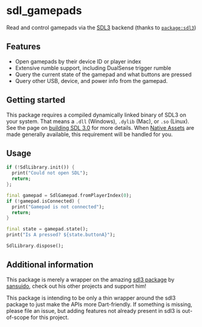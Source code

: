 # sdl_gamepads

Read and control gamepads via the [SDL3](https://wiki.libsdl.org/SDL3/FrontPage) backend (thanks to [`package:sdl3`](https://pub.dev/packages/sdl3))

## Features

- Open gamepads by their device ID or player index
- Extensive rumble support, including DualSense trigger rumble
- Query the current state of the gamepad and what buttons are pressed
- Query other USB, device, and power info from the gamepad.

## Getting started

This package requires a compiled dynamically linked binary of SDL3 on your system. That means a `.dll` (Windows), `.dylib` (Mac), or `.so` (Linux). See the page on [building SDL 3.0](https://wiki.libsdl.org/SDL3/Installation) for more details. When [Native Assets](https://github.com/dart-lang/sdk/issues/50565) are made generally available, this requirement will be handled for you.

## Usage

```dart
if (!SdlLibrary.init()) {
  print("Could not open SDL");
  return;
};

final gamepad = SdlGamepad.fromPlayerIndex(0);
if (!gamepad.isConnected) {
  print("Gamepad is not connected");
  return;
}

final state = gamepad.state();
print("Is A pressed? ${state.buttonA}");

SdlLibrary.dispose();
```

## Additional information

This package is merely a wrapper on the amazing [sdl3 package](https://pub.dev/packages/sdl3) by [sansuido](https://github.com/sansuido), check out his other projects and support him!

This package is intending to be only a thin wrapper around the sdl3 package to just make the APIs more Dart-friendly. If something is missing, please file an issue, but adding features not already present in sdl3 is out-of-scope for this project.
